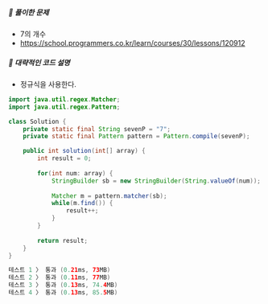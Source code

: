 ##### **📘 풀이한 문제**

- 7의 개수
- https://school.programmers.co.kr/learn/courses/30/lessons/120912
  
##### **📜 대략적인 코드 설명**
- 정규식을 사용한다.

```java
import java.util.regex.Matcher;
import java.util.regex.Pattern;

class Solution {
    private static final String sevenP = "7";
    private static final Pattern pattern = Pattern.compile(sevenP);

    public int solution(int[] array) {
    	int result = 0;
        
    	for(int num: array) {
        	StringBuilder sb = new StringBuilder(String.valueOf(num));
        	
        	Matcher m = pattern.matcher(sb);
        	while(m.find()) {
        		result++;
        	}
        }
        
        return result;
    }
}

테스트 1 〉	통과 (0.21ms, 73MB)
테스트 2 〉	통과 (0.11ms, 77MB)
테스트 3 〉	통과 (0.13ms, 74.4MB)
테스트 4 〉	통과 (0.13ms, 85.5MB)
```
